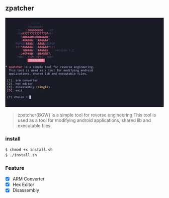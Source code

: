 ## zpatcher

![img](https://github.com/jhosuaarch/zpatcher/blob/main/img/IMG_20240319_172105.jpg?raw=true)

> zpatcher{BGW} is a simple tool for reverse engineering.This tool is used as a tool for modifying android applications, shared lib and executable files.

### install
```Bash
$ chmod +x install.sh
$ ./install.sh
```

### Feature
- [x] ARM Converter
- [x] Hex Editor
- [x] Disassembly
